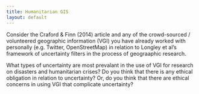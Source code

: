 ```yaml
---
title: Humanitarian GIS
layout: default
---
```



Consider the Craford & Finn (2014) article and any of the crowd-sourced / volunteered geographic information (VGI) you have already worked with personally (e.g. Twitter, OpenStreetMap) in relation to Longley et al’s framework of uncertainty filters in the process of geograaphic research.

What types of uncertainty are most prevalant in the use of VGI for research on disasters and humanitarian crises?
Do you think that there is any ethical obligation in relation to uncertainty?
Or, do you think that there are ethical concerns in using VGI that complicate uncertainty?
